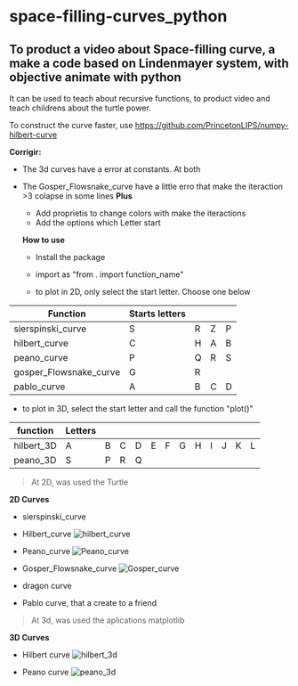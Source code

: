 # space-filling-curves_python

## To product a video about Space-filling curve, a make a code based on  Lindenmayer system, with objective animate with python  

It can be used to teach about recursive functions, to product video and teach childrens about the turtle power.

To construct the curve faster, use https://github.com/PrincetonLIPS/numpy-hilbert-curve

**Corrigir:**

- The 3d curves have a error at constants. At both

- The Gosper_Flowsnake_curve have a little erro that make the iteraction >3 colapse in some lines
**Plus**
  - Add proprietis to change colors with make the iteractions
  - Add the options which Letter start
  
  
  **How to use**
  
  - Install the package
  
  - import as "from . import function_name"
  
  - to plot in 2D, only select the start letter. Choose one below
  
| Function  | Starts letters  |   |   |   |
|---|---|---|---|---|
| sierspinski_curve  | S  | R  | Z  | P  |
|  hilbert_curve | C |  H | A  | B  |
|  peano_curve |  P | Q  | R  | S  |
|gosper_Flowsnake_curve | G | R | | | 
| pablo_curve | A | B | C | D |

  
  - to plot in 3D, select the start letter and call the function "plot()"
  
| function   | Letters |   |   |   |   |   |   |   |   |   |   |   |
|------------|---------|---|---|---|---|---|---|---|---|---|---|---|
| hilbert_3D | A       | B | C | D | E | F | G | H | I | J | K | L |
| peano_3D   |    S     | P | R | Q |  |   |   |   |   |   |   |   |

> At 2D, was used the Turtle    

**2D Curves** 

- sierspinski_curve

- Hilbert_curve ![hilbert_curve](https://user-images.githubusercontent.com/99839465/196053916-4f20a51f-f35f-4242-988a-19b46be8510a.GIF)

- Peano_curve ![Peano_curve](https://user-images.githubusercontent.com/99839465/196053748-82ab6283-ed5d-4b40-b444-6f5ea853b144.GIF)

- Gosper_Flowsnake_curve ![Gosper_curve](https://user-images.githubusercontent.com/99839465/196053969-04ad53a4-6cda-4266-b820-bd317225cd01.GIF)

- dragon curve

- Pablo curve, that a create to a friend

> At 3d, was used the aplications matplotlib    

**3D Curves**

- Hilbert curve ![hilbert_3d](https://user-images.githubusercontent.com/99839465/196054029-03ccf116-b378-4f91-89ca-a65fc8b26a08.png)

- Peano curve ![peano_3d](https://user-images.githubusercontent.com/99839465/196054031-6739a95e-c115-4c55-a5ea-cc8398997a32.png)

